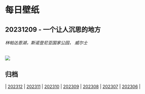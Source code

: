 # 每日壁纸

## 20231209 - 一个让人沉思的地方

###### 林帕达恩湖，斯诺登尼亚国家公园， 威尔士

![](https://www.bing.com/th?id=OHR.LlanberisSnowdoniaSunset_ZH-CN6682238671_UHD.jpg)

## 归档

| [202312](/202312/README.md)
| [202311](/202311/README.md)
| [202310](/202310/README.md)
| [202309](/202309/README.md)
| [202308](/202308/README.md)
| [202307](/202307/README.md)
| [202306](/202306/README.md)
|